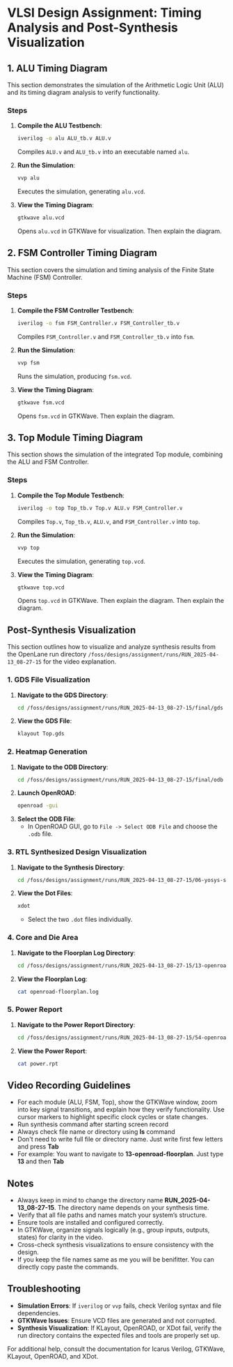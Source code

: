 # VLSI Design Assignment: Timing Analysis and Post-Synthesis Visualization

## 1. ALU Timing Diagram
This section demonstrates the simulation of the Arithmetic Logic Unit (ALU) and its timing diagram analysis to verify functionality.

### Steps
1. **Compile the ALU Testbench**:
   ```bash
   iverilog -o alu ALU_tb.v ALU.v
   ```
   Compiles `ALU.v` and `ALU_tb.v` into an executable named `alu`.

2. **Run the Simulation**:
   ```bash
   vvp alu
   ```
   Executes the simulation, generating `alu.vcd`.

3. **View the Timing Diagram**:
   ```bash
   gtkwave alu.vcd
   ```
   Opens `alu.vcd` in GTKWave for visualization. Then explain the diagram.

## 2. FSM Controller Timing Diagram
This section covers the simulation and timing analysis of the Finite State Machine (FSM) Controller.

### Steps
1. **Compile the FSM Controller Testbench**:
   ```bash
   iverilog -o fsm FSM_Controller.v FSM_Controller_tb.v
   ```
   Compiles `FSM_Controller.v` and `FSM_Controller_tb.v` into `fsm`.

2. **Run the Simulation**:
   ```bash
   vvp fsm
   ```
   Runs the simulation, producing `fsm.vcd`.

3. **View the Timing Diagram**:
   ```bash
   gtkwave fsm.vcd
   ```
   Opens `fsm.vcd` in GTKWave. Then explain the diagram.

## 3. Top Module Timing Diagram
This section shows the simulation of the integrated Top module, combining the ALU and FSM Controller.

### Steps
1. **Compile the Top Module Testbench**:
   ```bash
   iverilog -o top Top_tb.v Top.v ALU.v FSM_Controller.v
   ```
   Compiles `Top.v`, `Top_tb.v`, `ALU.v`, and `FSM_Controller.v` into `top`.

2. **Run the Simulation**:
   ```bash
   vvp top
   ```
   Executes the simulation, generating `top.vcd`.

3. **View the Timing Diagram**:
   ```bash
   gtkwave top.vcd
   ```
   Opens `top.vcd` in GTKWave. Then explain the diagram. Then explain the diagram.

## Post-Synthesis Visualization
This section outlines how to visualize and analyze synthesis results from the OpenLane run directory `/foss/designs/assignment/runs/RUN_2025-04-13_08-27-15` for the video explanation.

### 1. GDS File Visualization
1. **Navigate to the GDS Directory**:
   ```bash
   cd /foss/designs/assignment/runs/RUN_2025-04-13_08-27-15/final/gds
   ```
2. **View the GDS File**:
   ```bash
   klayout Top.gds
   ```

### 2. Heatmap Generation
1. **Navigate to the ODB Directory**:
   ```bash
   cd /foss/designs/assignment/runs/RUN_2025-04-13_08-27-15/final/odb
   ```
2. **Launch OpenROAD**:
   ```bash
   openroad -gui
   ```
3. **Select the ODB File**:
   - In OpenROAD GUI, go to `File -> Select ODB File` and choose the `.odb` file.
   
### 3. RTL Synthesized Design Visualization
1. **Navigate to the Synthesis Directory**:
   ```bash
   cd /foss/designs/assignment/runs/RUN_2025-04-13_08-27-15/06-yosys-synthesis
   ```
2. **View the Dot Files**:
   ```bash
   xdot
   ```
   - Select the two `.dot` files individually.

### 4. Core and Die Area
1. **Navigate to the Floorplan Log Directory**:
   ```bash
   cd /foss/designs/assignment/runs/RUN_2025-04-13_08-27-15/13-openroad-floorplan
   ```
2. **View the Floorplan Log**:
   ```bash
   cat openroad-floorplan.log
   ```
### 5. Power Report
1. **Navigate to the Power Report Directory**:
   ```bash
   cd /foss/designs/assignment/runs/RUN_2025-04-13_08-27-15/54-openroad-stapostpnr/nom_tt_025C_lv80
   ```
2. **View the Power Report**:
   ```bash
   cat power.rpt
   ```

## Video Recording Guidelines
- For each module (ALU, FSM, Top), show the GTKWave window, zoom into key signal transitions, and explain how they verify functionality. Use cursor markers to highlight specific clock cycles or state changes.
- Run synthesis command after starting screen record
- Always check file name or directory using **ls** command
- Don't need to write full file or directory name. Just write first few letters and press **Tab**
- For example: You want to navigate to **13-openroad-floorplan**. Just type **13** and then **Tab**

## Notes
- Always keep in mind to change the directory name **RUN_2025-04-13_08-27-15**. The directory name depends on your synthesis time. 
- Verify that all file paths and names match your system’s structure.
- Ensure tools are installed and configured correctly.
- In GTKWave, organize signals logically (e.g., group inputs, outputs, states) for clarity in the video.
- Cross-check synthesis visualizations to ensure consistency with the design.
- If you keep  the file names same as me you will be benifitter. You can directly copy paste the commands.

## Troubleshooting
- **Simulation Errors**: If `iverilog` or `vvp` fails, check Verilog syntax and file dependencies.
- **GTKWave Issues**: Ensure VCD files are generated and not corrupted.
- **Synthesis Visualization**: If KLayout, OpenROAD, or XDot fail, verify the run directory contains the expected files and tools are properly set up.

For additional help, consult the documentation for Icarus Verilog, GTKWave, KLayout, OpenROAD, and XDot.
